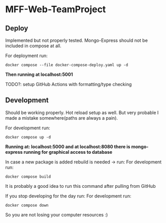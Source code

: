 # MFF-Web-TeamProject

## Deploy

Implemented but not properly tested. Mongo-Express should not be included in compose at all.

For deployment run:

```shell
docker compose --file docker-compose-deploy.yaml up -d
```
**Then running at localhost:5001**

TODO?: setup GitHub Actions with formatting/type checking

## Development

Should be working properly. Hot reload setup as well. But very probable I made a mistake somewhere(paths are always a pain).

For development run:
```shell
docker compose up -d
```
**Running at: localhost:5000 and at localhost:8080 there is mongo-express running for graphical access to database**

In case a new package is added rebuild is needed -> run:
For development run:
```shell
docker compose build
```
It is probably a good idea to run this command after pulling from GitHub


If you stop developing for the day run:
For development run:
```shell
docker compose down
```
So you are not losing your computer resources :)


